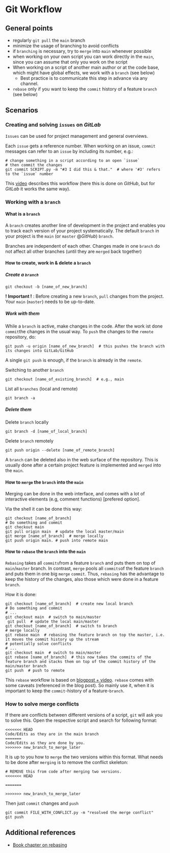 # Git Workflow

## General points
* regularly `git pull` the `main` branch
* minimize the usage of branching to avoid conflicts
* if `branching` is necessary, try to `merge` into `main` whenever possible
* when working on your own script you can work directly in the `main`, since you can assume that only you work on the script
* When working on a script of another main author or at the code base, which might have global effects, we work with a `branch` (see below)
    * Best practice is to communicate this step in advance via any channel.
* `rebase` only if you want to keep the `commit` history of a feature `branch` (see below)

## Scenarios

### Creating and solving `issues` on *GitLab*
`Issues` can be used for project management and general overviews.

Each `issue` gets a reference number. When working on an issue, `commit` messages can refer to an `issue` by including its number, e.g.:

```shell
# change something in a script according to an open `issue`
# then commit the changes 
git commit SCRIPT.py -m "#3 I did this & that."  # where '#3' refers to the `issue` number
```

This [video](https://www.youtube.com/watch?v=jhtbhSpV5YA) describes this workflow (here this is done on *GitHub*, but for *GitLab* it works the same way).

### Working with a `branch`

#### What is a `branch`
A `branch` creates another line of development in the project and enables you to track each version of your project systematically. The default `branch` in your project is the  `main` (or `master` @*GitHub*) `branch`.

Branches are independent of each other. Changes made in one `branch` do not affect all other branches (until they are `merged` back together)

#### How to create, work in & delete a `branch`

##### Create a `branch`

```shell
git checkout -b [name_of_new_branch]
```
**! Important !** : Before creating a new `branch`, `pull` changes from the project. Your `main` (`master`) needs to be up-to-date. 

##### Work with them 
While a `branch` is active, make changes in the code.
After the work ist done `commit`the changes in the usual way. 
To `push` the changes to the `remote` repository, do: 

```shell
git push -u origin [name_of_new_branch]  # this pushes the branch with its changes into GitLab/GitHub
```
A single `git push` is enough, if the `branch` is already in the `remote`. 

Switching to another `branch`
```shell
git checkout [name_of_existing_branch]  # e.g., main
```

List all `branches` (local and remote)
```shell
git branch -a
```

##### Delete them
Delete `branch` locally
```shell
git branch -d [name_of_local_branch]
```

Delete `branch` remotely
```shell
git push origin --delete [name_of_remote_branch]
```
A `branch` can be deleted also in the web surface of the repository. This is usually done after a certain project feature is implemented and `merged` into the `main`. 

#### How to `merge` the `branch` into the `main`
Merging can be done in the web interface, and comes with a lot of interactive elements (e.g, comment functions) [prefered option].

Via the shell it can be done this way:

```shell
git checkout [name_of_branch]
# Do something and commit 
git checkout main
git pull origin main  # update the local master/main
git merge [name_of_branch]  # merge locally
git push origin main. # push into remote main
```

#### How to `rebase` the `branch` into the `main`
`Rebasing` takes all `commits`from a feature `branch` and puts them on top of `main`/`master` branch. 
In contrast, `merge` pools all `commits`of the feature `branch` and puts them in one big `merge` `commit`. 
Thus, `rebasing` has the advantage to keep the history of the changes, also those which were done in a feature `branch`. 

How it is done: 

```shell
git checkout [name_of_branch]  # create new local branch
# Do something and commit 
# ...
git checkout main  # switch to main/master
 git pull  # update the local main/master 
git checkout [name_of_branch]  # switch to branch  
# merge locally
git rebase main  # rebasing the feature branch on top the master, i.e. it moves the commit history up the stream 
# potentially solve conflicts
# ...
git checkout main  # switch to main/master
git rebase [name_of_branch]  # this now takes the commits of the feature branch and stacks them on top of the commit history of the main/master branch
git push  # push to remote
```
This `rebase` workflow is based on [blogpost + video](https://www.themoderncoder.com/a-better-git-workflow-with-rebase/).
`rebase` comes with some caveats (referenced in the blog post). So mainly use it, when it is important to keep the `commit`-history of a feature-`branch`.

### How to solve merge conflicts
If there are conflicts between different versions of a script, `git` will ask you to solve this.
Open the respective script and search for following format:

```
<<<<<<< HEAD
Code/Edits as they are in the main branch
=======
Code/Edits as they are done by you.
>>>>>>> new_branch_to_merge_later
```
It is up to you how to `merge` the two versions within this format. 
What needs to be done after `merging` is to remove the conflict skeleton:  
```
# REMOVE this from code after merging two versions. 
<<<<<<< HEAD

=======

>>>>>>> new_branch_to_merge_later
```

Then just `commit` changes and `push`

```shell
git commit FILE_WITH_CONFLICT.py -m "resolved the merge conflict"
git push
```

## Additional references
* [Book chapter on rebasing](http://git-scm.com/book/en/v2/Git-Branching-Rebasing)
